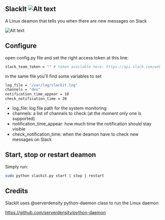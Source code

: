 SlackIt ![Alt text](https://travis-ci.org/gsalvatori/SlackIt.svg?branch=master)
---

A Linux deamon that tells you when there are new messages on Slack

![Alt text](http://i.imgur.com/kpic5N1.png)

Configure
---

open config.py file and set the right access token at this line:
```bash
slack_team_token = "" # token available here: https://api.slack.com/web
```
in the same file you'll find some variables to set
```bash
log_file = "/var/log/slackit.log"
channels = "dev"													      
notification_time_appear = 10										
check_notification_time = 20
```
* log_file: log file path for the system monitoring
* channels: a list of channels to check (at the moment only one is supported)
* notification_time_appear: how much time the notification should stay visible
* check_notification_time: when the deamon have to check new messages on Slack


Start, stop or restart deamon
---
Simply run:
```bash
sudo python slackit.py start | stop | restart
```
Credits
---
SlackIt uses @serverdensity python-daemon class to run the Linux daemon

https://github.com/serverdensity/python-daemon
